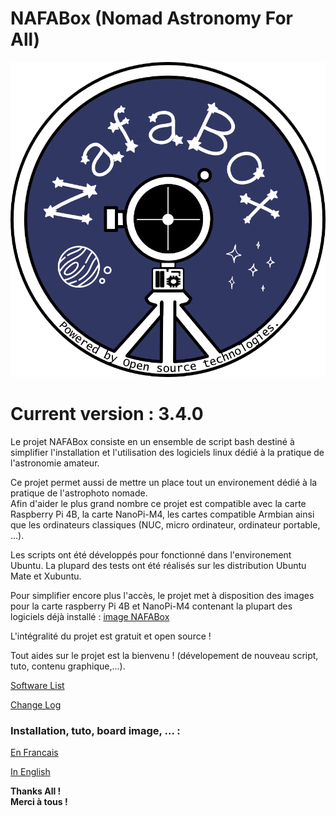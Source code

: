 # NAFABox (Nomad Astronomy For All)

<p align="center">
  <img src="https://github.com/Patrick-81/NAFABox/blob/master/doc/logo.png"?raw=true" alt="NAFABox Logo"/>
</p>

# Current version : **3.4.0**

Le projet NAFABox consiste en un ensemble de script bash destiné à simplifier l'installation et l'utilisation des logiciels linux dédié à la pratique de l'astronomie amateur.   
                                                                                                        
Ce projet permet aussi de mettre un place tout un environement dédié à la pratique de l'astrophoto nomade.   
Afin d'aider le plus grand nombre ce projet est compatible avec la carte Raspberry Pi 4B, la carte NanoPi-M4, les cartes compatible Armbian ainsi que les ordinateurs classiques (NUC, micro ordinateur, ordinateur portable, ...).    
                                                                                                        
                                                                                                        
Les scripts ont été développés pour fonctionné dans l'environement Ubuntu. La plupard des tests ont été réalisés sur les distribution Ubuntu Mate et Xubuntu.    

                                                                                                        
Pour simplifier encore plus l'accès, le projet met à disposition des images pour la carte raspberry Pi 4B et NanoPi-M4 contenant la plupart des logiciels déjà installé : [image NAFABox](https://github.com/Patrick-81/NAFABox/blob/master/doc/image_board.md)    

                                                                                                        
L'intégralité du projet est gratuit et open source !    
                                                                                                        
                                                                                                        

Tout aides sur le projet est la bienvenu ! (dévelopement de nouveau script, tuto, contenu graphique,...).    


  
[Software List](https://github.com/Patrick-81/NAFABox/blob/master/doc/Software.md)   

[Change Log](https://github.com/Patrick-81/NAFABox/blob/master/doc/ChangeLog.md)    

### Installation, tuto, board image, ... :

[En Francais](https://github.com/Patrick-81/NAFABox/blob/master/doc/README_FR.md)    

[In English](https://github.com/Patrick-81/NAFABox/blob/master/doc/README_EN.md)    
                                                                                                        
                                                                                                        

**Thanks All !**   
**Merci à tous !**

